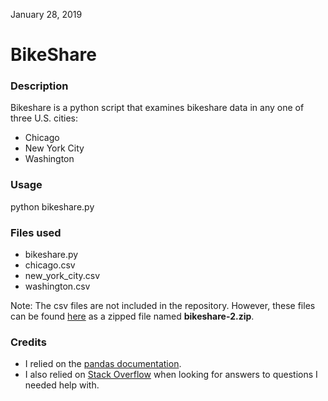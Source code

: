 January 28, 2019

# BikeShare

### Description
Bikeshare is a python script that examines bikeshare data in any one of three U.S. cities:

 - Chicago
 - New York City
 - Washington

### Usage
python bikeshare.py

### Files used
 - bikeshare.py
 - chicago.csv
 - new_york_city.csv
 - washington.csv

 Note: The csv files are not included in the repository. However, these files can be found [here](https://s3.amazonaws.com/video.udacity-data.com/topher/2018/March/5aab379c_bikeshare-2/bikeshare-2.zip "https://s3.amazonaws.com/video.udacity-data.com/topher/2018/March/5aab379c_bikeshare-2/bikeshare-2.zip") as a zipped file named **bikeshare-2.zip**.

### Credits
 - I relied on the [pandas documentation](https://pandas.pydata.org/pandas-docs/stable/).
 - I also relied on [Stack Overflow](https://stackoverflow.com/) when looking
   for answers to questions I needed help with.

